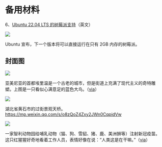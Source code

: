 # 备用材料


6、[Ubuntu 22.04 LTS 的树莓派支持](https://liliputing.com/2022/01/ubuntu-22-04-lts-will-run-on-a-raspberry-pi-4-with-just-2gb-of-ram.html)（英文）

![](https://cdn.beekka.com/blogimg/asset/202201/bg2022011308.webp)

Ubuntu 宣布，下一个版本将可以直接运行在只有 2GB 内存的树莓派。

## 封面图

![](https://cdn.beekka.com/blogimg/asset/202202/bg2022020612.jpg)

亚美尼亚的首都埃里温是一个古老的城市，但是街道上充满了现代主义的奇特雕塑。上图是一只看似心满意足的蓝色大鸟。（[via](https://englishrussia.com/2022/01/30/sculptures-and-installations-of-yerevan-armenia/)）

![](https://mmbiz.qpic.cn/mmbiz_png/0EEYcb1YSWRZQ6jQ1HewOEia6g8OzmqDxxU9uyXSibDZoB2ibQ5VXC5VQzyO9tibKMaAaR9nfibuicZnNK0K5QKnrZGQ/640?wx_fmt=png&tp=webp&wxfrom=5&wx_lazy=1&wx_co=1)

湖北省黄石市的过街景观天桥。https://mp.weixin.qq.com/s/o8zQoZ4Zxy2JWn0CqpidVw

![](https://cdn.beekka.com/blogimg/asset/202202/bg2022020507.webp)

一家智利动物园给哺乳动物（猫、狗、雪貂、猪、鹿、美洲狮等）注射新冠疫苗。这只红猩猩好奇地看着工作人员，表情好像在说：“人类这是在干嘛。”（[via](https://www.nature.com/immersive/d41586-022-00151-1/index.html)）